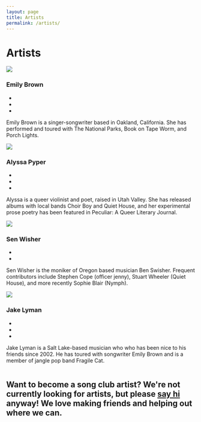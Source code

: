 ```yaml
---
layout: page
title: Artists
permalink: /artists/
---
```

<h1 class="h1">Artists</h1>

<div class="row">
  	<div class="columns four">
  		<div class="artist">
			<img class="artist-photo" src="{{ "images/artist-photos/emily-brown.png" | relative_url }}">
			<h3 class="h3 artist-name mt-10">Emily Brown</h3>
			<ul class="social-links inline-list">
				<li><a class="fa fa-instagram" href="http://www.instagram.com/emilybrownmusic"></a></li>
				<li><a class="fa fa-facebook" href="http://www.instagram.com/emilybrownmusic"></a></li>
				<li><a class="fa fa-twitter" href="http://www.instagram.com/emilybrownmusic"></a></li>
			</ul>
			<div class="bio">
				<p class="small">Emily Brown is a singer-songwriter based in Oakland, California. She has performed and toured with The National Parks, Book on Tape Worm, and Porch Lights.</p>
			</div>
		</div>
      	</div>
      	<div class="columns four">
  		<div class="artist">
  			<a href="https://alyssapyper.bandcamp.com/">
			<img class="artist-photo" src="{{ "images/artist-photos/alyssa-pyper.jpg" | relative_url }}"></a>
			<h3 class="h3 artist-name mt-10">Alyssa Pyper</h3>
			<ul class="social-links inline-list">
				<li><a class="fa fa-instagram" href="http://www.instagram.com/emilybrownmusic"></a></li>
				<li><a class="fa fa-email" href="https://mailchi.mp/e98243532367/saltcrustalyssapyper"></a></li>
				<li><a class="fa fa-bandcamp" href="https://alyssapyper.bandcamp.com/"></a></li>
			</ul>
			<div class="bio">
				<p class="small">Alyssa is a queer violinist and poet, raised in Utah Valley. She has released albums with local bands Choir Boy and Quiet House, and her experimental prose poetry has been featured in Peculiar: A Queer Literary Journal.</p>
			</div>
		</div>
      	</div>
      	<div class="columns four">
  		<div class="artist">
  			<a href="http://senwisher.bandcamp.com">
			<img class="artist-photo" src="{{ "images/artist-photos/ben-swisher.jpg" | relative_url }}"></a>
			<h3 class="h3 artist-name mt-10">Sen Wisher</h3>
			<ul class="social-links inline-list">
				<li><a class="fa fa-instagram" href="http://www.instagram.com/senwisher"></a></li>
				<li><a class="fa fa-bandcamp" href="http://senwisher.bandcamp.com"></a></li>
			</ul>
			<div class="bio">
				<p class="small">Sen Wisher is the moniker of Oregon based musician Ben Swisher. Frequent contributors include Stephen Cope (officer jenny), Stuart Wheeler (Quiet House), and more recently Sophie Blair (Nymph).</p>
			</div>
		</div>
      	</div>
</div>
<div class="row mt-10">
  	<div class="columns four">
  		<div class="artist">
			<img class="artist-photo" src="{{ "images/artist-photos/jake-lyman.png" | relative_url }}">
			<h3 class="h3 artist-name mt-10">Jake Lyman</h3>
			<ul class="social-links inline-list">
				<li><a class="fa fa-instagram" href="http://www.instagram.com/jakelymanmusic"></a></li>
				<li><a class="fa fa-facebook" href="http://www.instagram.com/jakelymanmusic"></a></li>
				<li><a class="fa fa-twitter" href="http://www.instagram.com/jakelymanmusic"></a></li>
			</ul>
			<div class="bio">
				<p class="small">Jake Lyman is a Salt Lake-based musician who who has been nice to his friends since 2002. He has toured with songwriter Emily Brown and is a member of jangle pop band Fragile Cat.</p>
			</div>
		</div>
      	</div>
      	<div class="columns eight">
      	</div>
</div>

<section class="section padding-half center-align mt-20">
	<div class="container">
		<h2 class="h2 no-margin">Want to become a song club artist? We're not currently looking for artists, but please <a class="gold" href="mailto:contact@songclubrecords.com">say hi</a> anyway! We love making friends and helping out where we can.</h2>
	</div>
</section>
